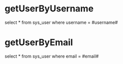getUserByUsername
===
select * from sys_user where username = #username#

getUserByEmail
===
select * from sys_user where email = #email#